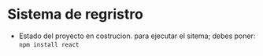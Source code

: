<h1> Sistema de regristro</h1>

- Estado del proyecto en costrucion.
  para ejecutar el sitema; debes poner:
```npm install react```
